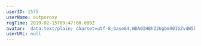 ```yaml
---
userID: 1575
userName: outporoxy
regTime: 2019-02-15T09:47:00.000Z
avatar: 'data:text/plain; charset=utf-8;base64,NDA0IHBhZ2Ugbm90IGZvdW5kCg=='
userURL: null
---
```



